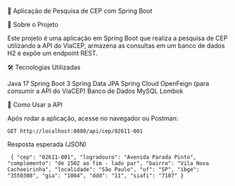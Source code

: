 🚀 Aplicação de Pesquisa de CEP com Spring Boot

📌 Sobre o Projeto

Este projeto é uma aplicação em Spring Boot que realiza a pesquisa de CEP utilizando a API do ViaCEP, armazena as consultas em um banco de dados H2 e expõe um endpoint REST.


🛠 Tecnologias Utilizadas

Java 17
Spring Boot 3
Spring Data JPA
Spring Cloud OpenFeign (para consumir a API do ViaCEP)
Banco de Dados MySQL
Lombok

📡 Como Usar a API

Após rodar a aplicação, acesse no navegador ou Postman:


`` GET http://localhost:8080/api/cep/02611-001 ``


 Resposta esperada (JSON)

 `` 
 {
    "cep": "02611-001",
    "logradouro": "Avenida Parada Pinto",
    "complemento": "de 1502 ao fim - lado par",
    "bairro": "Vila Nova Cachoeirinha",
    "localidade": "São Paulo",
    "uf": "SP",
    "ibge": "3550308",
    "gia": "1004",
    "ddd": "11",
    "siafi": "7107"
}
``


